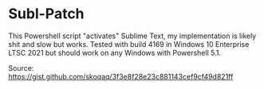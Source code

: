 # Subl-Patch
This Powershell script "activates" Sublime Text, my implementation is likely shit and slow but works.
Tested with build 4169 in Windows 10 Enterprise LTSC 2021 but should work on any Windows with Powershell 5.1.

Source: https://gist.github.com/skoqaq/3f3e8f28e23c881143cef9cf49d821ff


